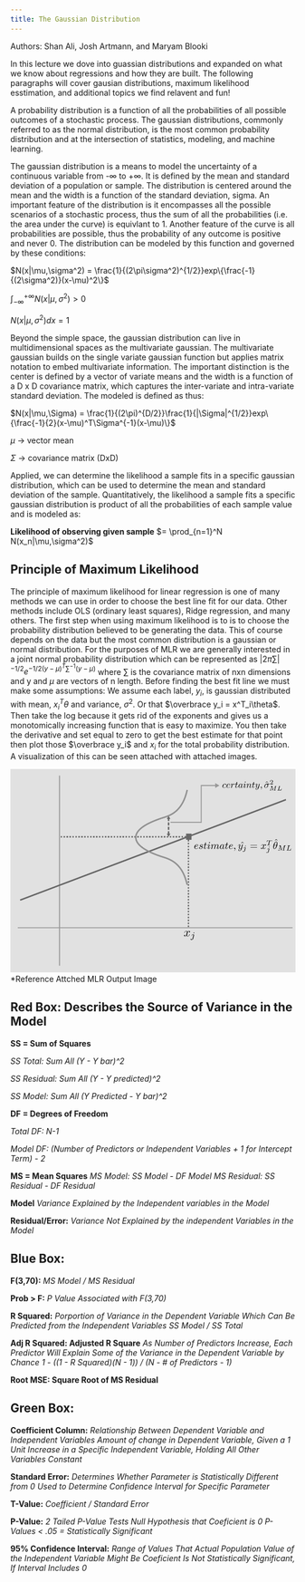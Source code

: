 ```yaml
---
title: The Gaussian Distribution
---
```

Authors: Shan Ali, Josh Artmann, and Maryam Blooki

In this lecture we dove into guassian distributions and expanded on what we know about regressions and how they are built. The following paragraphs will cover gausian distributions, maximum likelihood esstimation, and additional topics we find relavent and fun!

A probability distribution is a function of all the probabilities of all possible outcomes of a stochastic process. The gaussian distributions, commonly referred to as the normal distribution, is the most common probability distribution and at the intersection of statistics, modeling, and machine learning. 

The gaussian distribution is a means to model the uncertainty of a continuous variable from -$\infty$ to +$\infty$. It is defined by the mean and standard deviation of a population or sample. The distribution is centered around the mean and the width is a function of the standard deviation, sigma. An important feature of the distribution is it encompasses all the possible scenarios of a stochastic process, thus the sum of all the probabilities (i.e. the area under the curve) is equivlant to 1. Another feature of the curve is all probabilities are possible, thus the probability of any outcome is positive and never 0. The distribution can be modeled by this function and governed by these conditions:

$N(x|\mu,\sigma^2) = \frac{1}{(2\pi\sigma^2)^{1/2}}exp\{\frac{-1}{(2\sigma^2)}(x-\mu)^2\}$

$\int_{-\infty}^{+\infty} N(x|\mu,\sigma^2) > 0$

$N(x|\mu,\sigma^2) dx = 1$

Beyond the simple space, the gaussian distribution can live in multidimensional spaces as the multivariate gaussian. The multivariate gaussian builds on the single variate gaussian function but applies matrix notation to embed multivariate information. The important distinction is the center is defined by a vector of variate means and the width is a function of a D x D covariance matrix, which captures the inter-variate and intra-variate standard deviation. The modeled is defined as thus:

$N(x|\mu,\Sigma) = \frac{1}{(2\pi)^{D/2}}\frac{1}{|\Sigma|^{1/2}}exp\{\frac{-1}{2}(x-\mu)^T\Sigma^{-1}(x-\mu)\}$

$\mu$ -> vector mean

$\Sigma$ -> covariance matrix (DxD)

Applied, we can determine the likelihood a sample fits in a specific gaussian distribution, which can be used to determine the mean and standard deviation of the sample. Quantitatively, the likelihood a sample fits a specific gaussian distribution is product of all the probabilities of each sample value and is modeled as:
 
**Likelihood of observing given sample** $= \prod_{n=1}^N  N(x_n|\mu,\sigma^2)$

## Principle of Maximum Likelihood

The principle of maximum likelihood for linear regression is one of many methods we can use in order to choose the best line fit for our data.  Other methods include OLS (ordinary least squares), Ridge regression, and many others.  The first step when using maximum likelihood is to is to choose the probability distribution believed to be generating the data.  This of course depends on the data but the most common distribution is a gaussian or normal distribution.  For the purposes of MLR we are generally interested in a joint normal probability distribution which can be represented as $|2\pi\sum|^{-1/2}e^{-1/2{(y-\mu)}^T\sum^{-1}(y-\mu)}$ where $\sum$ is the covariance matrix of nxn dimensions and y and $\mu$ are vectors of n length. Before finding the best fit line we must make some assumptions: We assume each label, $y_i$, is gaussian distributed with mean, $x^T_i\theta$ and variance, $\sigma^2$. Or that $\overbrace y_i = x^T_i\theta$. Then take the log because it gets rid of the exponents and gives us a monotomically increasing function that is easy to maximize. You then take the derivative and set equal to zero to get the best estimate for that point then plot those $\overbrace y_i$ and $x_i$ for the total probability distribution.  A visualization of this can be seen attached with attached images.  

![](inference.png)
*Reference Attched MLR Output Image

## Red Box: Describes the Source of Variance in the Model

**SS = Sum of Squares**  

*SS Total: Sum All (Y - Y bar)^2*  

*SS Residual: Sum All (Y - Y predicted)^2*  

*SS Model: Sum All (Y Predicted - Y bar)^2*  

**DF = Degrees of Freedom**

*Total DF: N-1*

*Model DF: (Number of Predictors or Independent Variables + 1 for Intercept Term) - 2*

**MS = Mean Squares**
*MS Model: SS Model - DF Model*
*MS Residual: SS Residual - DF Residual*

**Model**
*Variance Explained by the Independent variables in the Model*

**Residual/Error:**
*Variance Not Explained by the independent Variables in the Model*

## Blue Box:

**F(3,70):**
*MS Model / MS Residual*

**Prob > F:**
*P Value Associated with F(3,70)*

**R Squared:**
*Porportion of Variance in the Dependent Variable Which Can Be Predicted from the Independent Variables*
*SS Model / SS Total*

**Adj R Squared: Adjusted R Square**
*As Number of Predictors Increase, Each Predictor Will Explain Some of the Variance in the Dependent Variable by Chance*
*1 - ((1 - R Squared)(N - 1)) / (N - # of Predictors - 1)*

**Root MSE: Square Root of MS Residual**

## Green Box:

**Coefficient Column:**
*Relationship Between Dependent Variable and Independent Variables*
*Amount of change in Dependent Variable, Given a 1 Unit Increase in a Specific Independent Variable, Holding All Other Variables Constant*

**Standard Error:**
*Determines Whether Parameter is Statistically Different from 0*
*Used to Determine Confidence Interval for Specific Parameter*

**T-Value:**
*Coefficient / Standard Error*

**P-Value:**
*2 Tailed P-Value Tests Null Hypothesis that Coeficient is 0*
*P-Values < .05 = Statistically Significant*

**95% Confidence Interval:**
*Range of Values That Actual Population Value of the Independent Variable Might Be*
*Coeficient Is Not Statistically Significant, If Interval Includes 0*

